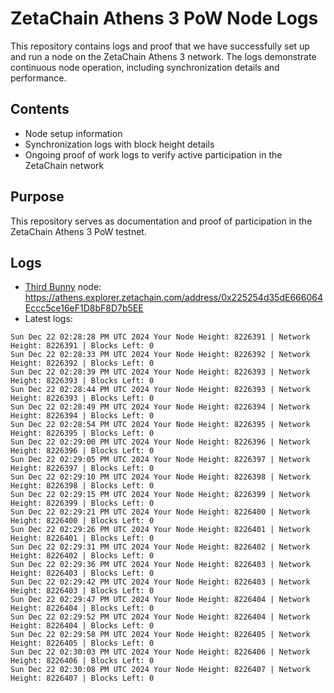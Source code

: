 # ZetaChain Athens 3 PoW Node Logs
This repository contains logs and proof that we have successfully set up and run a node on the ZetaChain Athens 3 network. The logs demonstrate continuous node operation, including synchronization details and performance.

## Contents
- Node setup information
- Synchronization logs with block height details
- Ongoing proof of work logs to verify active participation in the ZetaChain network

## Purpose
This repository serves as documentation and proof of participation in the ZetaChain Athens 3 PoW testnet.

## Logs

- [Third Bunny](https://thirdbunny.xyz/) node: https://athens.explorer.zetachain.com/address/0x225254d35dE666064Eccc5ce16eF1D8bF8D7b5EE
- Latest logs:
```
Sun Dec 22 02:28:28 PM UTC 2024 Your Node Height: 8226391 | Network Height: 8226391 | Blocks Left: 0
Sun Dec 22 02:28:33 PM UTC 2024 Your Node Height: 8226392 | Network Height: 8226392 | Blocks Left: 0
Sun Dec 22 02:28:39 PM UTC 2024 Your Node Height: 8226393 | Network Height: 8226393 | Blocks Left: 0
Sun Dec 22 02:28:44 PM UTC 2024 Your Node Height: 8226393 | Network Height: 8226393 | Blocks Left: 0
Sun Dec 22 02:28:49 PM UTC 2024 Your Node Height: 8226394 | Network Height: 8226394 | Blocks Left: 0
Sun Dec 22 02:28:54 PM UTC 2024 Your Node Height: 8226395 | Network Height: 8226395 | Blocks Left: 0
Sun Dec 22 02:29:00 PM UTC 2024 Your Node Height: 8226396 | Network Height: 8226396 | Blocks Left: 0
Sun Dec 22 02:29:05 PM UTC 2024 Your Node Height: 8226397 | Network Height: 8226397 | Blocks Left: 0
Sun Dec 22 02:29:10 PM UTC 2024 Your Node Height: 8226398 | Network Height: 8226398 | Blocks Left: 0
Sun Dec 22 02:29:15 PM UTC 2024 Your Node Height: 8226399 | Network Height: 8226399 | Blocks Left: 0
Sun Dec 22 02:29:21 PM UTC 2024 Your Node Height: 8226400 | Network Height: 8226400 | Blocks Left: 0
Sun Dec 22 02:29:26 PM UTC 2024 Your Node Height: 8226401 | Network Height: 8226401 | Blocks Left: 0
Sun Dec 22 02:29:31 PM UTC 2024 Your Node Height: 8226402 | Network Height: 8226402 | Blocks Left: 0
Sun Dec 22 02:29:36 PM UTC 2024 Your Node Height: 8226403 | Network Height: 8226403 | Blocks Left: 0
Sun Dec 22 02:29:42 PM UTC 2024 Your Node Height: 8226403 | Network Height: 8226403 | Blocks Left: 0
Sun Dec 22 02:29:47 PM UTC 2024 Your Node Height: 8226404 | Network Height: 8226404 | Blocks Left: 0
Sun Dec 22 02:29:52 PM UTC 2024 Your Node Height: 8226404 | Network Height: 8226404 | Blocks Left: 0
Sun Dec 22 02:29:58 PM UTC 2024 Your Node Height: 8226405 | Network Height: 8226405 | Blocks Left: 0
Sun Dec 22 02:30:03 PM UTC 2024 Your Node Height: 8226406 | Network Height: 8226406 | Blocks Left: 0
Sun Dec 22 02:30:08 PM UTC 2024 Your Node Height: 8226407 | Network Height: 8226407 | Blocks Left: 0
```
